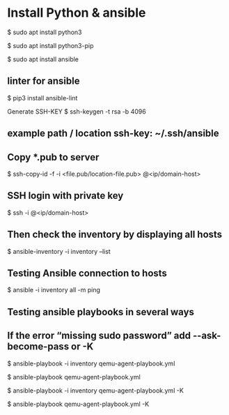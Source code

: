 # Install Python & ansible

$ sudo apt install python3

$ sudo apt install python3-pip

$ sudo apt install ansible

## linter for ansible
$ pip3 install ansible-lint 

Generate SSH-KEY
$ ssh-keygen -t rsa -b 4096
## example path / location ssh-key: ~/.ssh/ansible

## Copy *.pub to server

$ ssh-copy-id -f -i <file.pub/location-file.pub> <user>@<ip/domain-host>

## SSH login with private key

$ ssh -i <private-key> <user>@<ip/domain-host>

## Then check the inventory by displaying all hosts

$ ansible-inventory -i inventory –list

## Testing Ansible connection to hosts

$ ansible -i inventory all -m ping

## Testing ansible playbooks in several ways

## If the error “missing sudo password” add --ask-become-pass or -K

$ ansible-playbook -i inventory qemu-agent-playbook.yml

$ ansible-playbook qemu-agent-playbook.yml

$ ansible-playbook -i inventory qemu-agent-playbook.yml -K

$ ansible-playbook qemu-agent-playbook.yml -K

